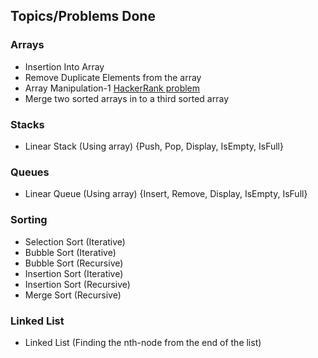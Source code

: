 ## Topics/Problems Done

### Arrays

- Insertion Into Array
- Remove Duplicate Elements from the array
- Array Manipulation-1 [HackerRank problem](https://www.hackerrank.com/challenges/crush/problem)
- Merge two sorted arrays in to a third sorted array

### Stacks

- Linear Stack (Using array) {Push, Pop, Display, IsEmpty, IsFull}

### Queues

- Linear Queue (Using array) {Insert, Remove, Display, IsEmpty, IsFull}

### Sorting

- Selection Sort (Iterative)
- Bubble Sort (Iterative)
- Bubble Sort (Recursive)
- Insertion Sort (Iterative)
- Insertion Sort (Recursive)
- Merge Sort (Recursive)

### Linked List

- Linked List (Finding the nth-node from the end of the list)
